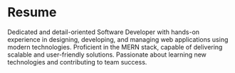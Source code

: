 # Resume
Dedicated and detail-oriented Software Developer with hands-on experience in designing, developing, and managing web applications using modern technologies. Proficient in the MERN stack, capable of delivering scalable and user-friendly solutions. Passionate about learning new technologies and contributing to team success.
